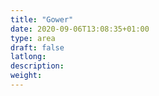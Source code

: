 ```yaml
---
title: "Gower"
date: 2020-09-06T13:08:35+01:00
type: area
draft: false
latlong:
description:
weight:
---
```


